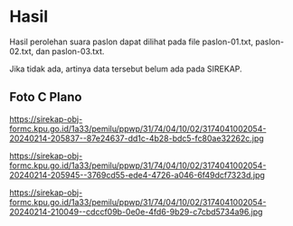 # Hasil

Hasil perolehan suara paslon dapat dilihat pada file paslon-01.txt, paslon-02.txt, dan paslon-03.txt.

Jika tidak ada, artinya data tersebut belum ada pada SIREKAP.

## Foto C Plano

https://sirekap-obj-formc.kpu.go.id/1a33/pemilu/ppwp/31/74/04/10/02/3174041002054-20240214-205837--87e24637-dd1c-4b28-bdc5-fc80ae32262c.jpg

https://sirekap-obj-formc.kpu.go.id/1a33/pemilu/ppwp/31/74/04/10/02/3174041002054-20240214-205945--3769cd55-ede4-4726-a046-6f49dcf7323d.jpg

https://sirekap-obj-formc.kpu.go.id/1a33/pemilu/ppwp/31/74/04/10/02/3174041002054-20240214-210049--cdccf09b-0e0e-4fd6-9b29-c7cbd5734a96.jpg
